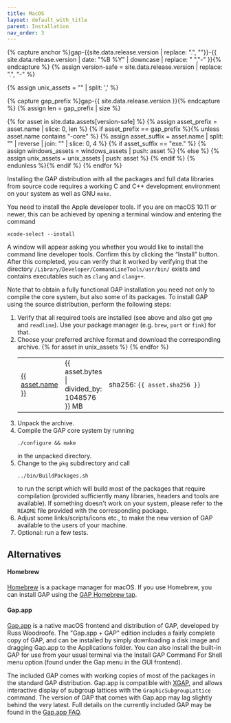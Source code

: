 ```yaml
---
title: MacOS
layout: default_with_title
parent: Installation
nav_order: 3
---
```



{% capture anchor %}gap-{{site.data.release.version | replace: ".", ""}}-{{ site.data.release.version | date: "%B %Y" | downcase | replace: " ","-" }}{% endcapture %}
{% assign version-safe = site.data.release.version | replace: ".", "-" %}

{% assign unix_assets    = "" | split: ',' %}

{% capture gap_prefix %}gap-{{ site.data.release.version }}{% endcapture %}
{% assign len = gap_prefix | size %}

{% for asset in site.data.assets[version-safe] %}
  {% assign asset_prefix = asset.name | slice: 0, len %}
  {% if asset_prefix == gap_prefix %}{% unless asset.name contains "-core" %}
    {% assign asset_suffix = asset.name | split: "" | reverse | join: "" | slice: 0, 4 %}
    {% if asset_suffix == "exe." %}
      {% assign windows_assets = windows_assets | push: asset %}
    {% else %}
      {% assign unix_assets = unix_assets | push: asset %}
    {% endif %}
    {% endunless %}{% endif %}
{% endfor %}

Installing the GAP distribution with all the packages and full data
libraries from source code requires a working C and C++ development
environment on your system as well as GNU `make`.

You need to install the Apple developer tools. If you are on
macOS 10.11 or newer, this can be achieved by opening a terminal window
and entering the command

    xcode-select --install

A window will appear
asking you whether you would like to install the command line developer
tools. Confirm this by clicking the “Install” button. After this
completed, you can verify that it worked by verifying that the directory
`/Library/Developer/CommandLineTools/usr/bin/` exists and contains executables
such as `clang` and `clang++`.


Note that to obtain a fully functional GAP installation you need not only to
compile the core system, but also some of its packages. To install
GAP using the source distribution, perform the following steps:

1. Verify that all required tools are installed (see above and also get `gmp` and `readline`).
Use your package manager (e.g. `brew`, `port` or `fink`) for that.
1. Choose your preferred archive format and download the corresponding archive.
   <table>
   <colgroup>
    <col width="15%">
    <col width="5%">
    <col>
   </colgroup>
   {% for asset in unix_assets %}
   <tr>
     <td>
       <a href="{{ asset.url }}">{{ asset.name }}</a>
     </td>
     <td>{{ asset.bytes | divided_by: 1048576 }} MB</td>
     <td>sha256: <code>{{ asset.sha256 }}</code> </td>
   </tr>
   {% endfor %}
   </table>
1. Unpack the archive.
1. Compile the GAP core system by running
   ```
   ./configure && make
   ```
   in the unpacked directory.
1. Change to the `pkg` subdirectory and call
   ```
   ../bin/BuildPackages.sh
   ```
   to run the script which will build most of the packages that require
   compilation (provided sufficiently many libraries, headers and tools are
   available). If something doesn't work on your system, please refer to the
   `README` file provided with the corresponding package.
1. Adjust some links/scripts/icons etc., to
make the new version of GAP available to the users of your machine.
1. Optional: run a few tests.




<h2>Alternatives</h2>

#### Homebrew

<a href="http://brew.sh/">Homebrew</a> is a package manager for macOS.
If you use Homebrew, you can install GAP using the
<a href="https://github.com/gap-system/homebrew-gap">GAP Homebrew tap</a>.

#### Gap.app

<a href="https://cocoagap.sourceforge.io/">Gap.app</a> is a native macOS frontend
and distribution of GAP, developed by Russ Woodroofe.  The "Gap.app + GAP" edition
includes a fairly complete copy of GAP, and can be installed by simply downloading a
disk image and dragging Gap.app to the Applications folder.  You can also install the built-in
GAP for use from your usual terminal via the Install GAP Command For Shell menu option
(found under the Gap menu in the GUI frontend).

The included GAP comes with working copies of most of the packages in the
standard GAP distribution.  Gap.app is compatible with
<a href="https://gap-packages.github.io/xgap/">XGAP</a>, and allows interactive display
of subgroup lattices with the `GraphicSubgroupLattice` command.
The version of GAP that comes with Gap.app may lag slightly behind the very latest.
Full details on the currently included GAP may be found in the
<a href="https://cocoagap.sourceforge.io/faq.html#gapversioninfo">Gap.app FAQ</a>.

